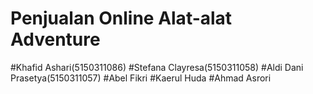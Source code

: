 # Penjualan Online Alat-alat Adventure

 #Khafid Ashari(5150311086)
 #Stefana Clayresa(5150311058)
 #Aldi Dani Prasetya(5150311057)
 #Abel Fikri
 #Kaerul Huda
 #Ahmad Asrori
